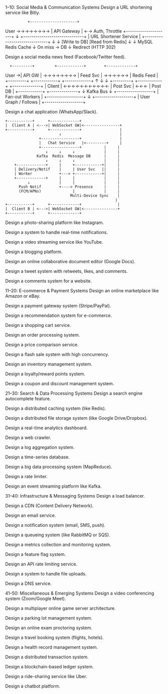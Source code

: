 1–10: Social Media & Communication Systems
Design a URL shortening service like Bitly.

              +---------------------+
User →→→→→→→→ |   API Gateway       | ←→ Auth, Throttle
              +---------------------+
                       ↓
         +------------------------------+
         |     URL Shortener Service    |
         +------------------------------+
           ↓                     ↓
   [Write to DB]         [Read from Redis]
           ↓                     ↓
         MySQL              Redis Cache
                              ↓
                         On miss → DB
                              ↓
                     Redirect (HTTP 302)


Design a social media news feed (Facebook/Twitter feed).

      +---------+         +------------+        +-------------+
User →| API GW  | →→→→→→→→ | Feed Svc   | →→→→→→ | Redis Feed  |
      +---------+         +------------+        +-------------+
            ↑                         ↓                ↓
       +---------+            +------------+     +--------------+
       | Client  | ←←←←←←←←←←← | Post Svc   | ←←← | Post DB      |
                              +------------+     +--------------+
                                     ↓
                                 Kafka Bus
                                     ↓
                          +------------------+
                          | Fan-out Workers  |
                          +------------------+
                                     ↓
                            +-------------------+
                            | User Graph / Follows |
                            +-------------------+


Design a chat application (WhatsApp/Slack).

    +-----------+      +-------------+
    |  Client A | <--->| WebSocket GW|<----------------+
    +-----------+      +-------------+                 |
                            ↓                          |
                   +-----------------+                 |
                   |   Chat Service   |<---------+     |
                   +-----------------+          |     |
                      ↓     ↓     ↓             |     |
                  Kafka  Redis  Message DB      |     |
                      ↓     ↓     ↓             |     |
        +-------------+     |     +------------+|     |
        | Delivery/Notif    |     | User Svc   ||     |
        | Worker            +---> +------------+|     |
        +-------------+     |     |             |     |
              ↓             |     |             |     |
          Push Notif        +----> Presence     |     |
          (FCM/APNs)              |             |     |
                                 Multi-Device Sync    |
                                                     |
    +-----------+      +-------------+                |
    |  Client B | <--->| WebSocket GW|<---------------+
    +-----------+      +-------------+




Design a photo-sharing platform like Instagram.



Design a system to handle real-time notifications.

Design a video streaming service like YouTube.

Design a blogging platform.

Design an online collaborative document editor (Google Docs).

Design a tweet system with retweets, likes, and comments.

Design a comments system for a website.

11–20: E-commerce & Payment Systems
Design an online marketplace like Amazon or eBay.

Design a payment gateway system (Stripe/PayPal).

Design a recommendation system for e-commerce.

Design a shopping cart service.

Design an order processing system.

Design a price comparison service.

Design a flash sale system with high concurrency.

Design an inventory management system.

Design a loyalty/reward points system.

Design a coupon and discount management system.

21–30: Search & Data Processing Systems
Design a search engine autocomplete feature.

Design a distributed caching system (like Redis).

Design a distributed file storage system (like Google Drive/Dropbox).

Design a real-time analytics dashboard.

Design a web crawler.

Design a log aggregation system.

Design a time-series database.

Design a big data processing system (MapReduce).

Design a rate limiter.

Design an event streaming platform like Kafka.

31–40: Infrastructure & Messaging Systems
Design a load balancer.

Design a CDN (Content Delivery Network).

Design an email service.

Design a notification system (email, SMS, push).

Design a queueing system (like RabbitMQ or SQS).

Design a metrics collection and monitoring system.

Design a feature flag system.

Design an API rate limiting service.

Design a system to handle file uploads.

Design a DNS service.

41–50: Miscellaneous & Emerging Systems
Design a video conferencing system (Zoom/Google Meet).

Design a multiplayer online game server architecture.

Design a parking lot management system.

Design an online exam proctoring system.

Design a travel booking system (flights, hotels).

Design a health record management system.

Design a distributed transaction system.

Design a blockchain-based ledger system.

Design a ride-sharing service like Uber.

Design a chatbot platform.